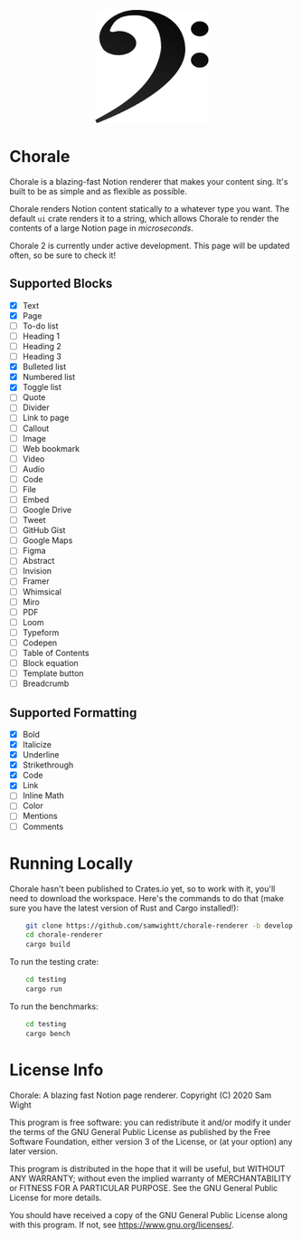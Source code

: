 <p align="center">
  <img width="200" height="200" src="/static/icon.png">
</p>

# Chorale

Chorale is a blazing-fast Notion renderer that makes your content sing. It's built to be as simple and as flexible as possible. 

Chorale renders Notion content statically to a whatever type you want. The default `ui` crate renders it to a string, which allows Chorale to render the contents of a large Notion page in *microseconds*.

Chorale 2 is currently under active development. This page will be updated often, so be sure to check it!

## Supported Blocks

- [x] Text
- [x] Page
- [ ] To-do list
- [ ] Heading 1
- [ ] Heading 2
- [ ] Heading 3
- [x] Bulleted list
- [x] Numbered list
- [x] Toggle list
- [ ] Quote
- [ ] Divider
- [ ] Link to page
- [ ] Callout
- [ ] Image
- [ ] Web bookmark
- [ ] Video
- [ ] Audio
- [ ] Code
- [ ] File
- [ ] Embed
- [ ] Google Drive
- [ ] Tweet
- [ ] GitHub Gist
- [ ] Google Maps
- [ ] Figma
- [ ] Abstract
- [ ] Invision
- [ ] Framer
- [ ] Whimsical
- [ ] Miro
- [ ] PDF
- [ ] Loom
- [ ] Typeform
- [ ] Codepen
- [ ] Table of Contents
- [ ] Block equation
- [ ] Template button
- [ ] Breadcrumb

## Supported Formatting
- [x] Bold
- [x] Italicize
- [x] Underline
- [x] Strikethrough
- [x] Code
- [x] Link
- [ ] Inline Math
- [ ] Color
- [ ] Mentions
- [ ] Comments

# Running Locally

Chorale hasn't been published to Crates.io yet, so to work with it, you'll need to download the workspace. Here's the commands to do that (make sure you have the latest version of Rust and Cargo installed!):

```sh
    git clone https://github.com/samwightt/chorale-renderer -b develop
    cd chorale-renderer
    cargo build
```

To run the testing crate:

```sh
    cd testing
    cargo run
```

To run the benchmarks:
```sh
    cd testing
    cargo bench
```

# License Info

Chorale: A blazing fast Notion page renderer.
Copyright (C) 2020 Sam Wight

This program is free software: you can redistribute it and/or modify it under the terms of the GNU General Public License as published by the Free Software Foundation, either version 3 of the License, or (at your option) any later version.

This program is distributed in the hope that it will be useful, but WITHOUT ANY WARRANTY; without even the implied warranty of MERCHANTABILITY or FITNESS FOR A PARTICULAR PURPOSE. See the GNU General Public License for more details.

You should have received a copy of the GNU General Public License along with this program. If not, see <https://www.gnu.org/licenses/>.
